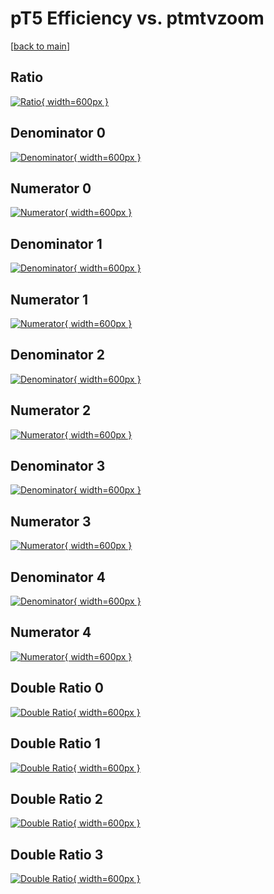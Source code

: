 # pT5 Efficiency vs. ptmtvzoom

[[back to main](./)]



## Ratio

[![Ratio](../mtv/var/pT5_base_11_-1_eff_ptmtvzoom.png){ width=600px }](../mtv/var/pT5_base_11_-1_eff_ptmtvzoom.pdf)

## Denominator 0

[![Denominator](../mtv/den/pT5_base_11_-1_eff_ptmtvzoom_den0.png){ width=600px }](../mtv/den/pT5_base_11_-1_eff_ptmtvzoom_den0.pdf)

## Numerator 0

[![Numerator](../mtv/num/pT5_base_11_-1_eff_ptmtvzoom_num0.png){ width=600px }](../mtv/num/pT5_base_11_-1_eff_ptmtvzoom_num0.pdf)

## Denominator 1

[![Denominator](../mtv/den/pT5_base_11_-1_eff_ptmtvzoom_den1.png){ width=600px }](../mtv/den/pT5_base_11_-1_eff_ptmtvzoom_den1.pdf)

## Numerator 1

[![Numerator](../mtv/num/pT5_base_11_-1_eff_ptmtvzoom_num1.png){ width=600px }](../mtv/num/pT5_base_11_-1_eff_ptmtvzoom_num1.pdf)

## Denominator 2

[![Denominator](../mtv/den/pT5_base_11_-1_eff_ptmtvzoom_den2.png){ width=600px }](../mtv/den/pT5_base_11_-1_eff_ptmtvzoom_den2.pdf)

## Numerator 2

[![Numerator](../mtv/num/pT5_base_11_-1_eff_ptmtvzoom_num2.png){ width=600px }](../mtv/num/pT5_base_11_-1_eff_ptmtvzoom_num2.pdf)

## Denominator 3

[![Denominator](../mtv/den/pT5_base_11_-1_eff_ptmtvzoom_den3.png){ width=600px }](../mtv/den/pT5_base_11_-1_eff_ptmtvzoom_den3.pdf)

## Numerator 3

[![Numerator](../mtv/num/pT5_base_11_-1_eff_ptmtvzoom_num3.png){ width=600px }](../mtv/num/pT5_base_11_-1_eff_ptmtvzoom_num3.pdf)

## Denominator 4

[![Denominator](../mtv/den/pT5_base_11_-1_eff_ptmtvzoom_den4.png){ width=600px }](../mtv/den/pT5_base_11_-1_eff_ptmtvzoom_den4.pdf)

## Numerator 4

[![Numerator](../mtv/num/pT5_base_11_-1_eff_ptmtvzoom_num4.png){ width=600px }](../mtv/num/pT5_base_11_-1_eff_ptmtvzoom_num4.pdf)

## Double Ratio 0

[![Double Ratio](../mtv/ratio/pT5_base_11_-1_eff_ptmtvzoom_ratio0.png){ width=600px }](../mtv/ratio/pT5_base_11_-1_eff_ptmtvzoom_ratio0.pdf)

## Double Ratio 1

[![Double Ratio](../mtv/ratio/pT5_base_11_-1_eff_ptmtvzoom_ratio1.png){ width=600px }](../mtv/ratio/pT5_base_11_-1_eff_ptmtvzoom_ratio1.pdf)

## Double Ratio 2

[![Double Ratio](../mtv/ratio/pT5_base_11_-1_eff_ptmtvzoom_ratio2.png){ width=600px }](../mtv/ratio/pT5_base_11_-1_eff_ptmtvzoom_ratio2.pdf)

## Double Ratio 3

[![Double Ratio](../mtv/ratio/pT5_base_11_-1_eff_ptmtvzoom_ratio3.png){ width=600px }](../mtv/ratio/pT5_base_11_-1_eff_ptmtvzoom_ratio3.pdf)

